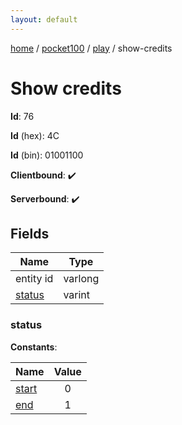 ```yaml
---
layout: default
---
```


[home](/)  /  [pocket100](/protocol/pocket100)  /  [play](/protocol/pocket100/play)  /  show-credits

# Show credits

**Id**: 76

**Id** (hex): 4C

**Id** (bin): 01001100

**Clientbound**: ✔️

**Serverbound**: ✔️

## Fields

Name | Type
---|---
entity id | varlong
[status](#status) | varint

### status

**Constants**:

Name | Value
---|:---:
[start](status_start) | 0
[end](status_end) | 1
